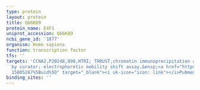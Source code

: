```yaml
---
type: protein
layout: protein
title: Q66K89
protein_name: E4F1
uniprot_accession: Q66K89
ncbi_gene_id: '1877'
organism: Homo sapiens
function: transcription factor
tfs: ''
targets: 'CCNA2,P20248,890,HTRI; TRRUST,chromatin immunoprecipitation assay; inferred
  by curator; electrophoretic mobility shift assay,&ensp;<a href="https://www.ncbi.nlm.nih.gov/pubmed/?term=14645522;
  15805267%5Buid%5D" target="_blank"><i uk-icon="icon: link"></i>Pubmed</a>'
binding_sites: ''
---
```

